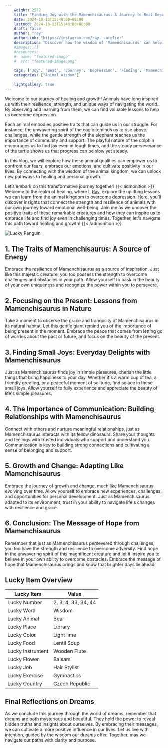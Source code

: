 ```yaml
---
    weight: 2582
    title: "Finding Joy with the Mamenchisaurus: A Journey to Beat Depression"  # Assuming 'title' column exists
    date: 2024-10-13T15:48:00+08:00
    lastmod: 2024-10-13T15:48:00+08:00
    draft: false
    author: "ray"
    authorLink: "https://instagram.com/ray._.atelier"
    description: "Discover how the wisdom of 'Mamenchisaurus' can help you overcome depression and find joy in your life journey."
    #images: []
    #resources:
    #- name: "featured-image"
    #  src: "featured-image.png"
    
    tags: ['Joy', 'Beat', 'Journey', 'Depression', 'Finding', 'Mamenchisaurus']
    categories: ["Animal Wisdom"]
    
    lightgallery: true
---
```

    
Welcome to our journey of healing and growth! Animals have long inspired us with their resilience, strength, and unique ways of navigating the world. By observing and learning from them, we can find valuable lessons to help us overcome depression.

Each animal embodies positive traits that can guide us in our struggle. For instance, the unwavering spirit of the eagle reminds us to rise above challenges, while the gentle strength of the elephant teaches us the importance of community and support. The playful nature of the dolphin encourages us to find joy even in tough times, and the steady perseverance of the turtle shows us that progress can be slow yet steady.

In this blog, we will explore how these animal qualities can empower us to confront our fears, embrace our emotions, and cultivate positivity in our lives. By connecting with the wisdom of the animal kingdom, we can unlock new pathways to healing and personal growth.

Let’s embark on this transformative journey together!
{{< admonition >}}
Welcome to the realm of healing, where I, [Ray](https://instagram.com/ray._.atelier), explore the uplifting lessons we can learn from the animal kingdom to overcome depression. Here, you’ll discover insights that connect the strength and resilience of animals with our own journey toward emotional well-being. Join me as we uncover the positive traits of these remarkable creatures and how they can inspire us to embrace life and find joy even in challenging times. Together, let's navigate this path toward healing and growth!
{{< /admonition >}}

![Lucky Penguin](https://cdn.pixabay.com/photo/2024/09/07/02/34/penguins-9028827_1280.jpg "Lucky Penguin")

## 1. The Traits of Mamenchisaurus: A Source of Energy
Embrace the resilience of Mamenchisaurus as a source of inspiration. Just like this majestic creature, you too possess the strength to overcome challenges and obstacles in your path. Allow yourself to bask in the beauty of your own uniqueness and recognize the power within you to persevere.

## 2. Focusing on the Present: Lessons from Mamenchisaurus in Nature
Take a moment to observe the grace and tranquility of Mamenchisaurus in its natural habitat. Let this gentle giant remind you of the importance of being present in the moment. Embrace the peace that comes from letting go of worries about the past or future, and focus on the beauty of the present.

## 3. Finding Small Joys: Everyday Delights with Mamenchisaurus
Just as Mamenchisaurus finds joy in simple pleasures, cherish the little things that bring happiness to your day. Whether it's a warm cup of tea, a friendly greeting, or a peaceful moment of solitude, find solace in these small joys. Allow yourself to fully experience and appreciate the beauty of life's simple pleasures.

## 4. The Importance of Communication: Building Relationships with Mamenchisaurus
Connect with others and nurture meaningful relationships, just as Mamenchisaurus interacts with its fellow dinosaurs. Share your thoughts and feelings with trusted individuals who support and understand you. Communication is key to building strong connections and cultivating a sense of belonging and support.

## 5. Growth and Change: Adapting Like Mamenchisaurus
Embrace the journey of growth and change, much like Mamenchisaurus evolving over time. Allow yourself to embrace new experiences, challenges, and opportunities for personal development. Just as Mamenchisaurus adapted to its environment, trust in your ability to navigate life's changes with resilience and grace.

## 6. Conclusion: The Message of Hope from Mamenchisaurus
Remember that just as Mamenchisaurus persevered through challenges, you too have the strength and resilience to overcome adversity. Find hope in the unwavering spirit of this magnificent creature and let it inspire you to believe in your own ability to overcome obstacles. Embrace the message of hope that Mamenchisaurus brings and know that brighter days lie ahead.


## Lucky Item Overview
| Lucky Item          | Value              |
|---------------|--------------------|
| Lucky Number        | 2, 3, 4, 33, 34, 44  |
| Lucky Word          | Wisdom |
| Lucky Animal        | Bear |
| Lucky Place         | Library     |
| Lucky Color         | Light lime     |
| Lucky Food          | Lentil Soup      |
| Lucky Instrument    | Wooden Flute |
| Lucky Flower        | Balsam    |
| Lucky Job           | Hair Stylist       |
| Lucky Exercise      | Gymnastics  |
| Lucky Country       | Czech Republic    |


##  Final Reflections on Dreams

As we conclude this journey through the world of dreams, remember that dreams are both mysterious and beautiful. They hold the power to reveal hidden truths and insights about ourselves. By embracing their messages, we can cultivate a more positive influence in our lives. Let us live with intention, guided by the wisdom our dreams offer. Together, may we navigate our paths with clarity and purpose.
